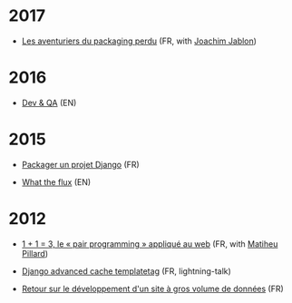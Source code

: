 
# 2017

- [Les aventuriers du packaging perdu](https://twidi.github.io/python-packaging-talk/fr) (FR, with [Joachim Jablon](http://ewjoach.im))

# 2016

- [Dev & QA](http://slides.com/twidi-s-angel/dev-qa/) (EN)

# 2015

- [Packager un projet Django](http://twidi.github.io/django-packaging-talk/) (FR)

- [What the flux](http://twidi.github.io/what-the-flux/) (EN)

# 2012

- [1 + 1 = 3, le « pair programming » appliqué au web](http://www.paris-web.fr/2012/conferences/1-1-3-le-pair-programming-applique-au-web.php) (FR, with [Matiheu Pillard](http://virgule.net/))

- [Django advanced cache templatetag](http://rencontres.django-fr.org/2012/lightning-talks.html#c7) (FR, lightning-talk)

- [Retour sur le développement d'un site à gros volume de données](http://rencontres.django-fr.org/2012/conferences.html#c12) (FR)
